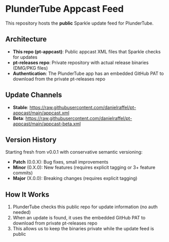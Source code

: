 # PlunderTube Appcast Feed

This repository hosts the **public** Sparkle update feed for PlunderTube.

## Architecture

- **This repo (pt-appcast)**: Public appcast XML files that Sparkle checks for updates
- **pt-releases repo**: Private repository with actual release binaries (DMG/PKG files)
- **Authentication**: The PlunderTube app has an embedded GitHub PAT to download from the private pt-releases repo

## Update Channels

- **Stable**: https://raw.githubusercontent.com/danielraffel/pt-appcast/main/appcast.xml
- **Beta**: https://raw.githubusercontent.com/danielraffel/pt-appcast/main/appcast-beta.xml

## Version History

Starting fresh from v0.0.1 with conservative semantic versioning:
- **Patch** (0.0.X): Bug fixes, small improvements
- **Minor** (0.X.0): New features (requires explicit tagging or 3+ feature commits)
- **Major** (X.0.0): Breaking changes (requires explicit tagging)

## How It Works

1. PlunderTube checks this public repo for update information (no auth needed)
2. When an update is found, it uses the embedded GitHub PAT to download from private pt-releases repo
3. This allows us to keep the binaries private while the update feed is public